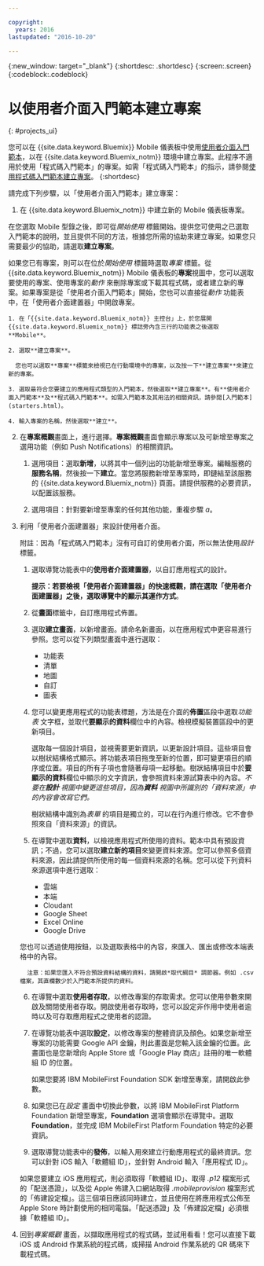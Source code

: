 ```yaml
---

copyright:
  years: 2016
lastupdated: "2016-10-20"

---
```

{:new_window: target="_blank"}
{:shortdesc: .shortdesc}
{:screen:.screen}
{:codeblock:.codeblock}

# 以使用者介面入門範本建立專案
{: #projects_ui}

您可以在 {{site.data.keyword.Bluemix}} Mobile 儀表板中使用[使用者介面入門範本](starters.html#UI_Starter)，以在 {{site.data.keyword.Bluemix_notm}} 環境中建立專案。此程序不適用於使用「程式碼入門範本」的專案。如需「程式碼入門範本」的指示，請參閱[使用程式碼入門範本建立專案](projects_code.html)。
{:shortdesc}

請完成下列步驟，以「使用者介面入門範本」建立專案：

1. 在 {{site.data.keyword.Bluemix_notm}} 中建立新的 Mobile 儀表板專案。

 在您選取 Mobile 型錄之後，即可從*開始使用* 標籤開始。提供您可使用之已選取入門範本的說明，並且提供不同的方法，根據您所需的協助來建立專案。如果您只需要最少的協助，請選取**建立專案**。

 如果您已有專案，則可以在位於*開始使用* 標籤時選取*專案* 標籤。從 {{site.data.keyword.Bluemix_notm}} Mobile 儀表板的**專案**視圖中，您可以選取要使用的專案、使用專案的*動作* 來刪除專案或下載其程式碼，或者建立新的專案。如果專案是從「使用者介面入門範本」開始，您也可以直接從*動作* 功能表中，在「使用者介面建置器」中開啟專案。 

	1. 在「{{site.data.keyword.Bluemix_notm}} 主控台」上，於您展開 {{site.data.keyword.Bluemix_notm}} 標誌旁內含三行的功能表之後選取 **Mobile**。 
	
	2. 選取**建立專案**。 

	  您也可以選取**專案**標籤來檢視已在行動環境中的專案，以及按一下**建立專案**來建立新的專案。 

	3. 選取最符合您要建立的應用程式類型的入門範本，然後選取**建立專案**。有**使用者介面入門範本**及**程式碼入門範本**。如需入門範本及其用法的相關資訊，請參閱[入門範本](starters.html)。 
	
	4. 輸入專案的名稱，然後選取**建立**。
	
2. 在**專案概觀**畫面上，進行選擇。**專案概觀**畫面會顯示專案以及可新增至專案之選用功能（例如 Push Notifications）的相關資訊。  

	1. 選用項目：選取**新增**，以將其中一個列出的功能新增至專案。編輯服務的**服務名稱**，然後按一下**建立**。當您將服務新增至專案時，即鏈結至該服務的 {{site.data.keyword.Bluemix_notm}} 頁面。請提供服務的必要資訊，以配置該服務。
	
	2. 選用項目：針對要新增至專案的任何其他功能，重複步驟 *a*。 

3. 利用「使用者介面建置器」來設計使用者介面。

   附註：因為「程式碼入門範本」沒有可自訂的使用者介面，所以無法使用*設計* 標籤。

    1. 選取導覽功能表中的**使用者介面建置器**，以自訂應用程式的設計。 
	
		**提示：**若要檢視「使用者介面建置器」的快速概觀，請在選取「使用者介面建置器」之後，選取導覽中的**顯示其運作方式**。 
	
	2. 從**畫面**標籤中，自訂應用程式佈置。
	
	3. 選取**建立畫面**，以新增畫面。請命名新畫面，以在應用程式中更容易進行參照。您可以從下列類型畫面中進行選取： 
	    * 功能表
		* 清單
		* 地圖
		* 自訂 
		* 圖表
		
	4. 您可以變更應用程式的功能表標題，方法是在介面的**佈置**區段中選取*功能表* 文字框，並取代**要顯示的資料**欄位中的內容。檢視模擬裝置區段中的更新項目。
	
		選取每一個設計項目，並視需要更新資訊，以更新設計項目。這些項目會以樹狀結構格式顯示。將功能表項目拖曳至新的位置，即可變更項目的順序或位置。項目的所有子項也會隨著母項一起移動。樹狀結構項目中於**要顯示的資料**欄位中顯示的文字資訊，會參照資料來源試算表中的內容。*不要在**設計** 視圖中變更這些項目，因為**資料** 視圖中所識別的「資料來源」中的內容會改寫它們。* 
		
		樹狀結構中識別為*表單* 的項目是獨立的，可以在行內進行修改。它不會參照來自「資料來源」的資訊。
	
	5. 在導覽中選取**資料**，以檢視應用程式所使用的資料。範本中具有預設資訊；不過，您可以選取**建立新的項目**來變更資料來源。您可以參照多個資料來源，因此請提供所使用的每一個資料來源的名稱。您可以從下列資料來源選項中進行選取：
		* 雲端
		* 本端
		* Cloudant
		* Google Sheet
		* Excel Online
		* Google Drive
	
	您也可以透過使用按鈕，以及選取表格中的內容，來匯入、匯出或修改本端表格中的內容。
	     
		 注意：如果您匯入不符合預設資料結構的資料，請開啟*取代綱目* 調節器。例如 .csv 檔案，其直欄數少於入門範本所提供的資料。
		 
	6. 在導覽中選取**使用者存取**，以修改專案的存取需求。您可以使用參數來開啟及關閉使用者存取。開啟使用者存取時，您可以設定非作用中使用者逾時以及可存取應用程式之使用者的認證。
	
	7. 在導覽功能表中選取**設定**，以修改專案的整體資訊及顏色。如果您新增至專案的功能需要 Google API 金鑰，則此畫面是您輸入該金鑰的位置。此畫面也是您新增向 Apple Store 或「Google Play 商店」註冊的唯一軟體組 ID 的位置。
	
		如果您要將 IBM MobileFirst Foundation SDK 新增至專案，請開啟此參數。
		
	8. 如果您已在*設定* 畫面中切換此參數，以將 IBM MobileFirst Platform Foundation 新增至專案，**Foundation** 選項會顯示在導覽中。選取 **Foundation**，並完成 IBM MobileFirst Platform Foundation 特定的必要資訊。
	
	9. 選取導覽功能表中的**發佈**，以輸入用來建立行動應用程式的最終資訊。您可以針對 iOS 輸入「軟體組 ID」，並針對 Android 輸入「應用程式 ID」。
	
	如果您要建立 iOS 應用程式，則必須取得「軟體組 ID」、取得 *.p12* 檔案形式的「配送憑證」，以及從 Apple 佈建入口網站取得 *.mobileprovision* 檔案形式的「佈建設定檔」。這三個項目應該同時建立，並且使用在將應用程式公佈至 Apple Store 時計劃使用的相同電腦。「配送憑證」及「佈建設定檔」必須根據「軟體組 ID」。 	

4.  回到*專案概觀* 畫面，以擷取應用程式的程式碼，並試用看看！您可以直接下載 iOS 或 Android 作業系統的程式碼，或掃描 Android 作業系統的 QR 碼來下載程式碼。 


